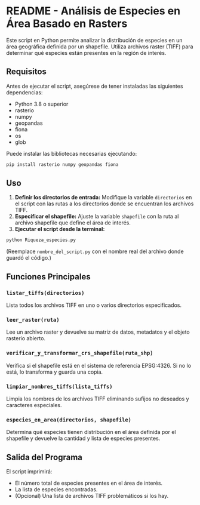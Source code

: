 # README - Análisis de Especies en Área Basado en Rasters

Este script en Python permite analizar la distribución de especies en un área geográfica definida por un shapefile. Utiliza archivos raster (TIFF) para determinar qué especies están presentes en la región de interés.

## Requisitos

Antes de ejecutar el script, asegúrese de tener instaladas las siguientes dependencias:

- Python 3.8 o superior
- rasterio
- numpy
- geopandas
- fiona
- os
- glob

Puede instalar las bibliotecas necesarias ejecutando:

```bash
pip install rasterio numpy geopandas fiona
```

## Uso

1. **Definir los directorios de entrada:** Modifique la variable `directorios` en el script con las rutas a los directorios donde se encuentran los archivos TIFF.
2. **Especificar el shapefile:** Ajuste la variable `shapefile` con la ruta al archivo shapefile que define el área de interés.
3. **Ejecutar el script desde la terminal:**

```bash
python Riqueza_especies.py
```

(Reemplace `nombre_del_script.py` con el nombre real del archivo donde guardó el código.)

## Funciones Principales

### `listar_tiffs(directorios)`
Lista todos los archivos TIFF en uno o varios directorios especificados.

### `leer_raster(ruta)`
Lee un archivo raster y devuelve su matriz de datos, metadatos y el objeto rasterio abierto.

### `verificar_y_transformar_crs_shapefile(ruta_shp)`
Verifica si el shapefile está en el sistema de referencia EPSG:4326. Si no lo está, lo transforma y guarda una copia.

### `limpiar_nombres_tiffs(lista_tiffs)`
Limpia los nombres de los archivos TIFF eliminando sufijos no deseados y caracteres especiales.

### `especies_en_area(directorios, shapefile)`
Determina qué especies tienen distribución en el área definida por el shapefile y devuelve la cantidad y lista de especies presentes.

## Salida del Programa

El script imprimirá:

- El número total de especies presentes en el área de interés.
- La lista de especies encontradas.
- (Opcional) Una lista de archivos TIFF problemáticos si los hay.

